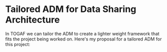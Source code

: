 # Tailored ADM for Data Sharing Architecture

In TOGAF we can tailor the ADM to create a lighter weight framework that fits the project being worked on. Here's my proposal for a tailored ADM for this project:

